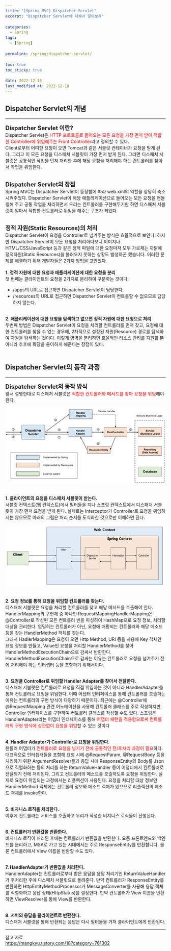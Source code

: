 ```yaml
---
title: "[Spring MVC] Dispatcher Servlet"
excerpt: "Dispatcher Servlet에 대해서 알아보자"

categories:
  - Spring
tags:
  - [Spring]

permalink: /spring/dispatcher-servlet/

toc: true
toc_sticky: true

date: 2022-12-18
last_modified_at: 2022-12-18
---
```

## Dispatcher Servlet의 개념
<hr/>

<span style="font-size:130%">**Dispatcher Servlet 이란?**</span><br>
Dispatcher Servlet은 <span style="color:red">HTTP 프로토콜로 들어오는 모든 요청을 가장 먼저 받아 적합한 Controller에 위임해주는 Front Controller</span>라고 정의할 수 있다. <br>
Client로부터 어떠한 요청이 오면 Tomcat과 같은 서블릿 컨테이너가 요청을 받게 된다. 그리고 이 모든 요청을 디스패처 서블릿이 가장 먼저 받게 된다. 그러면 디스패처 서블릿은 공통적인 작업을 먼저 처리한 후에 해당 요청을 처리해야 하는 컨트롤러를 찾아서 작업을 위임한다.<br><br>

<span style="font-size:130%">**Dispatcher Servlet의 장점**</span><br>
Spring MVC는 Dispatcher Servlet이 등장함에 따라 web.xml의 역할을 상당히 축소시켜주었다. Dispatcher Servlet이 해당 애플리케이션으로 들어오는 모든 요청을 핸들링해 주고 공통 작업을 처리하면서 우리는 컨트롤러를 구현해두기만 하면 디스패처 서블릿이 알아서 적합한 컨트롤러로 위임을 해주는 구조가 되었다.<br>

<br><span style="font-size:130%">**정적 자원(Static Resources)의 처리**</span><br>
Dispatcher Servlet이 요청을 Controller로 넘겨주는 방식은 효율적으로 보인다. 하지만 Dispatcher Servlet이 모든 요청을 처리하다보니 이미지나 HTML/CSS/JavaScript 등과 같은 정적 파일에 대한 요청마저 모두 가로채는 까닭에 정적자원(Static Resources)을 불러오지 못하는 상황도 발생하곤 했습니다. 이러한 문제를 해결하기 위해 개발자들은 2가지 방법을 고안했다.<br><br>**1. 정적 자원에 대한 요청과 애플리케이션에 대한 요청을 분리**<br>
첫 번째는 클라이언트의 요청을 2가지로 분리하여 구분하는 것이다.<br>

* /apps의 URL로 접근하면 Dispatcher Servlet이 담당한다.
* /resources의 URL로 접근하면 Dispatcher Servlet이 컨트롤할 수 없으므로 담당하지 않는다. 

<br>**2. 애플리케이션에 대한 요청을 탐색하고 없으면 정적 자원에 대한 요청으로 처리**
<br>두번째 방법은 Dispatcher Servlet이 요청을 처리할 컨트롤러를 먼저 찾고, 요청에 대한 컨트롤러를 찾을 수 없는 경우에, 2차적으로 설정된 자원(Resource) 경로를 탐색하여 자원을 탐색하는 것이다. 이렇게 영역을 분리하면 효율적인 리소스 관리를 지원할 뿐 아니라 추후에 확장을 용이하게 해준다는 장점이 있다.<br><br>

## Dispatcher Servlet의 동작 과정
<hr/>

<span style="font-size:130%">**Dispatcher Servlet의 동작 방식**</span><br>
앞서 설명한대로 디스패처 서블릿은 <span style="color:red">적합한 컨트롤러와 메서드를 찾아 요청을 위임</span>해야 한다.
<p align="center"><img src="../../../assets/images/posts/programming/spring/spring-dispatcher-servlet/spring-dispatcher-servlet-1.PNG"></p>

<br>**1. 클라이언트의 요청을 디스패치 서블릿이 받는다.**<br>
서블릿 컨텍스트(웹 컨텍스트)에서 필터들을 지나 스프링 컨텍스트에서 디스패처 서블릿이 가장 먼저 요청을 받게 된다. 실제로는 Interceptor가 Controller로 요청을 위임하지는 않으므로 아래의 그림은 처리 순서를 도식화한 것으로만 이해하면 된다.

<p align="center"><img src="../../../assets/images/posts/programming/spring/spring-dispatcher-servlet/spring-dispatcher-servlet-2.PNG"></p>

<br>**2. 요청 정보를 통해 요청을 위임할 컨트롤러를 찾는다.**<br>
디스패처 서블릿은 요청을 처리할 컨트롤러를 찾고 해당 메서드를 호출해야 한다. HandlerMapping의 구현체 중 하나인 RequestMappingHandlerMapping은 @Controller로 작성된 모든 컨트롤러 빈을 파싱하여 HashMap으로 요청 정보, 처리할 대상을 관리한다. 엄밀히는 컨트롤러가 아닌, 요청에 매핑되는 컨트롤러와 해당 메소드 등을 갖는 HandlerMethod 객체를 찾는다.<br> 그래서 HadlerMapping은 요청이 오면 Http Method, URI 등을 사용해 Key 객체인 요청 정보를 만들고, Value인 요청을 처리할 HandlerMethod를 찾아 HandlerMethodExecutionChain으로 감싸서 반환한다. HandlerMethodExecutionChain으로 감싸는 이유는 컨트롤러로 요청을 넘겨주기 전에 처리해야 하는 인터셉터 등을 포함하기 위해서이다.

<br>**3. 요청을 Controller로 위임할 Handler Adapter를 찾아서 전달한다.**<br>
디스패처 서블릿은 컨트롤러로 요청을 직접 위임하는 것이 아니라 HandlerAdapter를 통해 컨트롤러로 요청을 위임한다. 이때 어댑터 인터페이스를 통해 컨트롤러를 호출하는 이유는 컨트롤러의 구현 방식이 다양하기 때문이다. 최근에는 @Controller에  @RequestMapping 관련 어노테이션을 사용해 컨트롤러 클래스를 주로 작성하지만, Controller 인터페이스를 구현하여 컨트롤러 클래스를 작성할 수도 있다. 스프링은 HandlerAdapter라는 어댑터 인터페이스를 통해 <span style="color:red">어댑터 패턴을 적용함으로써 컨트롤러의 구현 방식에 상관없이 요청을 위임</span>할 수 있는 것이다

<br>**4. Handler Adapter가 Controller로 요청을 위임한다.**<br>
핸들러 어댑터가 <span style="color:red">컨트롤러로 요청을 넘기기 전에 공통적인 전/후처리 과정이 필요</span>하다. 대표적으로 인터셉터들을 포함해 요청 시에 @RequestParam, @RequestBody 등을 처리하기 위한 ArgumentResolver들과 응답 시에 ResponseEntity의 Body를 Json으로 직렬화하는 등의 처리를 하는 ReturnValueHandler 등이 어댑터에서 컨트롤러로 전달되기 전에 처리된다. 그리고 컨트롤러의 메소드를 호출하도록 요청을 위임한다. 실제로 요청이 위임되는 과정에서는 리플렉션이 사용된다. 요청을 처리할 대상 정보인 HandlerMethod 객체에는 컨트롤러 정보와 메소드 객체가 있으므로 리플렉션의 메소드 객체를 invoke한다.

<br>**5. 비지니스 로직을 처리한다.**<br>
이후에 컨트롤러는 서비스를 호출하고 우리가 작성한 비지니스 로직들이 진행된다.

<br>**6. 컨트롤러가 반환값을 반환한다.**<br>
비지니스 로직이 처리된 후에는 컨트롤러가 반환값을 반환한다. 요즘 프론트엔드와 백엔드를 분리하고, MSA로 가고 있는 시대에서는 주로 ResponseEntity를 반환합니다. 물론 컨트롤러에서 View 이름을 반환할 수도 있다.

<br>**7. HandlerAdapter가 반환값을 처리한다.**<br>
HandlerAdapter는 컨트롤러로부터 받은 응답을 응답 처리기인 ReturnValueHandler가 후처리한 후에 디스패처 서블릿으로 돌려준다. 만약 컨트롤러가 ResponseEntity를 반환하면 HttpEntityMethodProcessor가 MessageConverter를 사용해 응답 객체를 직렬화하고 응답 상태(HttpStatus)를 설정한다. 만약 컨트롤러가 View 이름을 반환하면 ViewResolver를 통해 View를 반환한다.

<br>**8. 서버의 응답을 클라이언트로 반환한다.**<br>
디스패처 서블릿을 통해 반환되는 응답은 다시 필터들을 거쳐 클라이언트에게 반환된다.

 <hr/>
참고 자료
<br><a href="https://mangkyu.tistory.com/18?category=761302" target="_blank">https://mangkyu.tistory.com/18?category=761302</a>